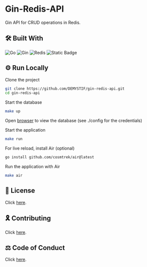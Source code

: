 # Gin-Redis-API

Gin API for CRUD operations in Redis.

## 🛠 Built With

![Go](https://img.shields.io/badge/go-2F4F4F?style=for-the-badge&logo=go)
![Gin](https://img.shields.io/badge/gin-2F4F4F?style=for-the-badge&logo=go)
![Redis](https://img.shields.io/badge/redis-2F4F4F?style=for-the-badge&logo=redis)
![Static Badge](https://img.shields.io/badge/docker-2F4F4F?style=for-the-badge&logo=docker)

## ⚙️ Run Locally

Clone the project

```bash
git clone https://github.com/DEMYSTIF/gin-redis-api.git
cd gin-redis-api
```

Start the database

```bash
make up
```

Open [browser](http://localhost:8001) to view the database (see ./config for the credentials)

Start the application

```bash
make run
```

For live reload, install Air (optional)

```bash
go install github.com/cosmtrek/air@latest
```

Run the application with Air

```bash
make air
```

## 📜 License

Click [here](./LICENSE.md).

## 🎗️ Contributing

Click [here](./CONTRIBUTING.md).

## ⚖️ Code of Conduct

Click [here](./CODE_OF_CONDUCT.md).
